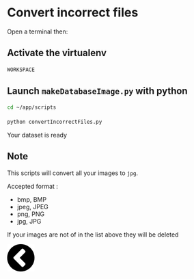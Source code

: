 # Convert incorrect files

Open a terminal then:

## Activate the virtualenv

```bash
WORKSPACE
```

## Launch `makeDatabaseImage.py` with python

```bash
cd ~/app/scripts

python convertIncorrectFiles.py
```

Your dataset is ready

## Note

This scripts will convert all your images to `jpg`. 

Accepted format :
- bmp, BMP
- jpeg, JPEG
- png, PNG
- jpg, JPG

If your images are not of in the list above they will be deleted

[![alt text](https://github.com/zirkis/LILO/blob/kevin/docs/images/left.png)](https://github.com/zirkis/LILO/blob/kevin/docs/importdataset.md)